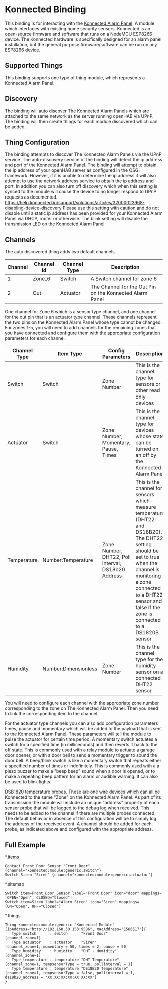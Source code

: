 # Konnected Binding

This binding is for interacting with the [Konnected Alarm Panel](https://konnected.io/).
A module which interfaces with existing home security sensors.
Konnected is an open-source firmware and software that runs on a NodeMCU ESP8266 device.
The Konnected hardware is specifically designed for an alarm panel installation, but the general purpose firmware/software can be run on any ESP8266 device.

## Supported Things

This binding supports one type of thing module, which represents a Konnected Alarm Panel.

## Discovery

The binding will auto discover The Konnected Alarm Panels which are attached to the same network as the server running openHAB via UPnP.
The binding will then create things for each module discovered which can be added.

## Thing Configuration

The binding attempts to discover The Konnected Alarm Panels via the UPnP service.
The auto-discovery service of the binding will detect the ip address and port of the Konnected Alarm Panel.
The binding will attempt to obtain the ip address of your openHAB server as configured in the OSGI framework.
However, if it is unable to determine the ip address it will also attempt to use the network address service to obtain the ip address and port.
In addition you can also turn off discovery which when this setting is synced to the module will cause the device to no longer respond to UPnP requests as documented.
https://help.konnected.io/support/solutions/articles/32000023968-disabling-device-discovery
Please use this setting with caution and do not disable until a static ip address has been provided for your Konnected Alarm Panel via DHCP, router or otherwise.
The blink setting will disable the transmission LED on the Konnected Alarm Panel.


## Channels

The auto discovered thing adds two default channels.

| Channel | Channel Id | Channel Type | Description                                              |
|---------|------------|--------------|----------------------------------------------------------|
| 1       | Zone_6     | Switch       | A Switch channel for zone 6                              |
| 2       | Out        | Actuator     | The Channel for the Out Pin on the Konnected Alarm Panel |

One channel for Zone 6 which is a sensor type channel, and one channel for the out pin that is an actuator type channel.
These channels represent the two pins on the Konnected Alarm Panel whose type cannot be changed.
For zones 1-5, you will need to add channels for the remaining zones that you have connected and configure them with the appropriate configuration parameters for each channel.


| Channel Type | Item Type            | Config Parameters                                  | Description                                                                                                                                                                                                                                     |
|--------------|----------------------|----------------------------------------------------|-------------------------------------------------------------------------------------------------------------------------------------------------------------------------------------------------------------------------------------------------|
| Switch       | Switch               | Zone Number                                        | This is the channel type for sensors or other read only devices                                                                                                                                                                                 |
| Actuator     | Switch               | Zone Number, Momentary, Pause, Times               | This is the channel type for devices whose state can be turned on an off by the Konnected Alarm Panel                                                                                                                                           |
| Temperature  | Number:Temperature   | Zone Number, DHT22, Poll Interval, DS18b20 Address | This is the channel for sensors which measure temperature (DHT22 and DS18B20). The DHT22 setting should be set to true when the channel is monitoring a zone connected to a DHT22 sensor and false if the zone is connected to a DS1820B sensor |
| Humidity     | Number:Dimensionless | Zone Number                                        | This is the channel type for the humidity sensor on a connected DHT22 sensor                                                                                                                                                                    |

You will need to configure each channel with the appropriate zone number corresponding to the zone on The Konnected Alarm Panel.
Then you need to link the corresponding item to the channel.

For the actuator type channels you can also add configuration parameters times, pause and momentary which will be added to the payload that is sent to the Konnected Alarm Panel.
These parameters will tell the module to pulse the actuator for certain time period.
A momentary switch actuates a switch for a specified time (in milliseconds) and then reverts it back to the off state.
This is commonly used with a relay module to actuate a garage door opener, or with a door bell to send a momentary trigger to sound the door bell.
A beep/blink switch is like a momentary switch that repeats either a specified number of times or indefinitely.
This is commonly used with a a piezo buzzer to make a "beep beep" sound when a door is opened, or to make a repeating beep pattern for an alarm or audible warning.
It can also be used to blink lights.

DSB1820 temperature probes.
These are one wire devices which can all be Konnected to the same "Zone" on the Konnected Alarm Panel.
As part of its transmission  the module will include an unique "address" property of each sensor probe that will be logged to the debug log when received.
This needs to be added to the channel if there are multiple probes connected.
The default behavior in absence of this configuration will be to simply log the address of the received event.
A channel should be added for each probe, as indicated above and configured with the appropriate address.


## Full Example

*.items

```
Contact Front_Door_Sensor "Front Door" {channel="konnected:module:generic:switch"}
Switch Siren "Siren" {channel="konnected:module:generic:actuator"}
```

*.sitemap

```
Switch item=Front_Door_Sensor label="Front Door" icon="door" mappings=[OPEN="Open", CLOSED="Closed"]
Switch item=Siren label="Alarm Siren" icon="Siren" mappings=[ON="Open", OFF="Closed"]
```

*.things

```
Thing konnected:module:generic "Konnected Module" [ipAddress="http://192.168.30.153:9586", macAddress="1586517"]{
   Type switch      : switch      "Front Door"          [channel_zone=1]
   Type actuator    : actuator    "Siren"               [channel_zone=1, momentary = 50, times = 2, pause = 50]
   Type humidity    : humidity    "DHT - Humidity"      [channel_zone=1]
   Type temperature : temperature "DHT Temperature"     [channel_zone=1, tempsensorType = true, pollinterval = 1]
   Type temperature : temperature "DS18B20 Temperature" [channel_zone=1, tempsensorType = false, pollinterval = 1, ds18b20_address = "XX:XX:XX:XX:XX:XX:XX"]
}
```

